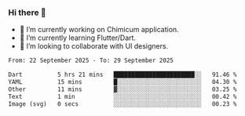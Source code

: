 ### Hi there 👋

<!--
**devcat37/devcat37** is a ✨ _special_ ✨ repository because its `README.md` (this file) appears on your GitHub profile.-->


- 🔭 I’m currently working on Chimicum application.
- 🌱 I’m currently learning Flutter/Dart.
- 👯 I’m looking to collaborate with UI designers.
<!-- - 🤔 I’m looking for help with ... -->

<!--START_SECTION:waka-->

```txt
From: 22 September 2025 - To: 29 September 2025

Dart          5 hrs 21 mins   ███████████████████████░░   91.46 %
YAML          15 mins         █░░░░░░░░░░░░░░░░░░░░░░░░   04.30 %
Other         11 mins         ▓░░░░░░░░░░░░░░░░░░░░░░░░   03.25 %
Text          1 min           ░░░░░░░░░░░░░░░░░░░░░░░░░   00.42 %
Image (svg)   0 secs          ░░░░░░░░░░░░░░░░░░░░░░░░░   00.23 %
```

<!--END_SECTION:waka-->
